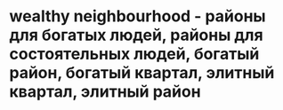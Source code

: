 # wealthy neighbourhood - районы для богатых людей, районы для состоятельных людей, богатый район, богатый квартал, элитный квартал, элитный район
